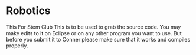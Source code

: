 # Robotics
This For Stem Club
This is to be used to grab the source code.
You may make edits to it on Eclipse or on any other program you want to use. But before you submit it to Conner please make sure that it
works and compiles properly.
